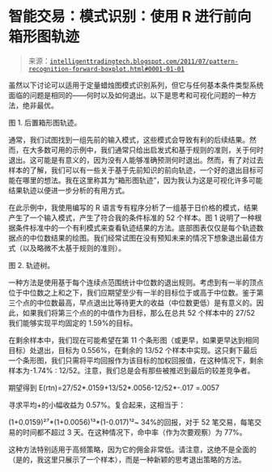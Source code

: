<!--yml

类别：未分类

日期：2024-05-18 04:44:45

-->

# 智能交易：模式识别：使用 R 进行前向箱形图轨迹

> 来源：[`intelligenttradingtech.blogspot.com/2011/07/pattern-recognition-forward-boxplot.html#0001-01-01`](http://intelligenttradingtech.blogspot.com/2011/07/pattern-recognition-forward-boxplot.html#0001-01-01)

虽然以下讨论可以适用于定量蜡烛图模式识别系列，但它与任何基本条件类型系统面临的问题是相同的——何时以及如何退出。以下是思考和可视化问题的一种方法，绝非最优。

图 1. 后置箱形图轨迹。

通常，我们试图找到一组先前的输入模式，这些模式会导致有利的后续结果。然而，在大多数可用的示例中，我们通常只给出启发式和基于规则的准则，关于何时退出。这可能是有意义的，因为没有人能够准确预测何时退出。然而，有了对过去样本的了解，我们可以有一些关于基于先前知识的前向轨迹，一个好的退出目标可能在哪里的想法。我在这里称其为“箱形图轨迹”，因为我认为这是可视化许多可能结果轨迹以便进一步分析的有用方式。

在此示例中，我使用编写的 R 语言专有程序分析了一组基于日价格的模式，结果产生了一个输入模式，产生了符合我的条件标准的 52 个样本。图 1 说明了一种根据条件标准中的一个有利模式来查看轨迹结果的方法。底部图表仅仅是每个轨迹数据点的中位数结果的绘图。我们经常试图在没有预知未来的情况下想象退出最佳方式（以及略微不太基于规则的准则）。

图 2. 轨迹树。

一种方法是使用基于每个连续点范围统计中位数的退出规则。考虑到有一半的顶点位于中位数之上和之下，我们应期望至少有一半的目标位于或高于中位数。鉴于第三个点的中位数最高，早点退出比等待更大的收益（中位数更低）是有意义的。因此，如果我们将第三个点的的中值作为目标，那么在总共 52 个样本中的 27/52 我们能够实现平均固定的 1.59%的目标。

在剩余样本中，我们现在可能希望在第 11 个条形图（或更早，如果更早达到相同目标）处退出，目标为 0.556%，在剩余的 13/52 个样本中实现。这只剩下最后一个条形图，我们只需将平均回报作为该目标的加权回报值，在这种情况下，剩余样本为-1.74% : 12/52。注意，我们总是会有那些被推迟到最后的较差竞争者。

期望得到 E(rtn)=27/52*.0159+13/52*.0056-12/52*-.017 =.0057

寻求平均+的小幅收益为 0.57%。复合起来，这相当于：

(1+0.0159)²⁷*(1+0.0056)¹³*(1-0.017)¹²~ 34%的回报，对于 52 笔交易，每笔交易的时间都不超过 3 天。在这种情况下，命中率（作为次要观察）为 77%。

这种方法特别适用于高频策略，因为它的佣金非常低。请注意，这绝不是全面的（是的，我这里只展示了一个样本），而是一种新颖的思考退出策略的方法。
